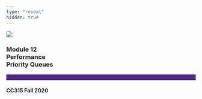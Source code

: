 ```yaml
---
type: "reveal"
hidden: true
---
```


<section>
<img class="stretch plain" src="/images/core-logo-on-white.png">
<h3> Module 12 <br> Performance <br> Priority Queues</h3>
<hr style="height:15px;color:512888;background-color:512888;">
<h4>CC315 Fall 2020</h4>
</section>
